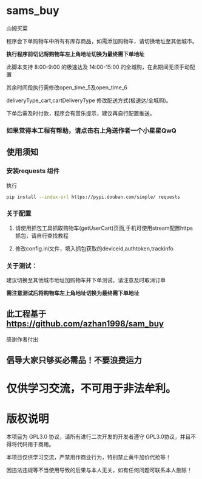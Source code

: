 # sams_buy
山姆买菜

程序会下单购物车中所有有库存商品，如需添加购物车，请切换地址至其他城市。

**执行程序前切记将购物车左上角地址切换为最终需下单地址**

此脚本支持 8:00-9:00 的极速达及 14:00-15:00 的全城购，在此期间无须手动配置

其余时间段执行需修改open_time_5及open_time_6

deliveryType_cart,cartDeliveryType 修改配送方式(极速达/全城购)。

下单后需及时付款，程序会有音乐提示，建议再自行配置推送。

### 如果觉得本工程有帮助，请点击右上角送作者一个小星星QwQ

## 使用须知
### 安装requests 组件
执行
```bash
pip install --index-url https://pypi.douban.com/simple/ requests
```

### 关于配置
1. 请使用抓包工具抓取购物车(getUserCart)页面,手机可使用stream配置https抓包，请自行查找教程

2. 修改config.ini文件，填入抓包获取的deviceid,authtoken,trackinfo

### 关于测试：
建议切换至其他城市地址加购物车并下单测试，请注意及时取消订单

**需注意测试后将购物车左上角地址切换为最终需下单地址**

## 此工程基于 https://github.com/azhan1998/sam_buy
感谢作者付出

## 倡导大家只够买必需品！不要浪费运力

# 仅供学习交流，不可用于非法牟利。

# 版权说明

本项目为 GPL3.0 协议，请所有进行二次开发的开发者遵守 GPL3.0协议，并且不得将代码用于商用。

本项目仅供学习交流，严禁用作商业行为，特别禁止黄牛加价代抢等！

因违法违规等不当使用导致的后果与本人无关，如有任何问题可联系本人删除！
